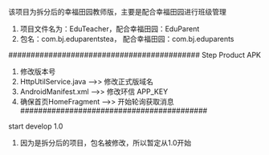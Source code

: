 该项目为拆分后的幸福田园教师版，主要是配合幸福田园进行班级管理
1. 项目文件名为：EduTeacher，配合幸福田园：EduParent
2. 包名：com.bj.eduparentstea， 配合幸福田园：com.bj.eduparents


###########################################
Step Product APK
1. 修改版本号
2. HttpUtilService.java -->> 修改正式版域名
3. AndroidManifest.xml  -->> 修改环信 APP_KEY
4. 确保首页HomeFragment -->> 开始轮询获取消息
##########################################


start develop 1.0
1. 因为是拆分后的项目，包名被修改，所以暂定从1.0开始
